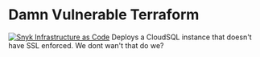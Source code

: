 # Damn Vulnerable Terraform
[![Snyk Infrastructure as Code](https://github.com/donsantos/dvtf/actions/workflows/snyk.yml/badge.svg?event=check_run)](https://github.com/donsantos/dvtf/actions/workflows/snyk.yml)
Deploys a CloudSQL instance that doesn't have SSL enforced.
We dont wan't that do we?

